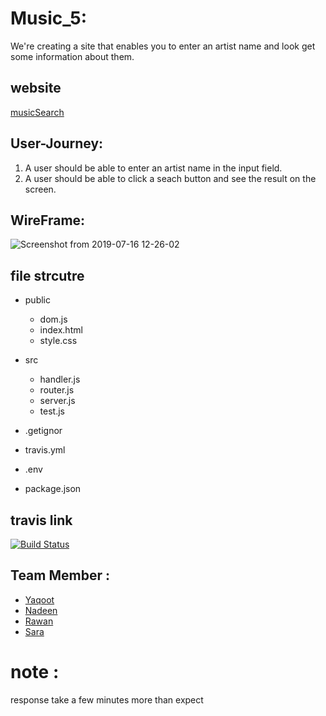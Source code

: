# Music_5:
We're creating a site that enables you to enter an artist name and look get some information about them.

## website 
[musicSearch](https://musicapp5.herokuapp.com/)

## User-Journey:
1. A user should be able to enter an artist name in the input field.
2. A user should be able to click a seach button and see the result on the screen.

## WireFrame:
![Screenshot from 2019-07-16 12-26-02](https://user-images.githubusercontent.com/47992412/61283031-2143d400-a7c5-11e9-8305-4f1d21414bca.png)

## file strcutre 
- public
  - dom.js
  - index.html
  - style.css
  
- src
  - handler.js
  - router.js
  - server.js
  - test.js
  
- .getignor
- travis.yml
- .env
- package.json



## travis link
[![Build Status](https://travis-ci.org/fack2/music_5.svg?branch=master)](https://travis-ci.org/fack2/music_5)



 ## Team Member :
 
 - [Yaqoot](https://github.com/yaqootturman)
 - [Nadeen](https://github.com/Nadeen123)
 - [Rawan](https://github.com/95Rawan)
 - [Sara](https://github.com/sara219)
 
 
 # note :
  response take a few minutes more than expect
